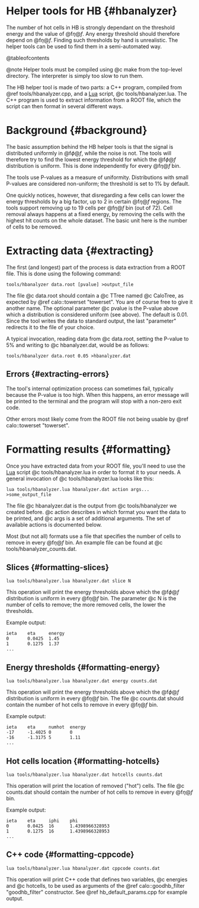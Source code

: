 # Helper tools for HB {#hbanalyzer}

The number of hot cells in HB is strongly dependant on the threshold energy and
the value of @f$\eta@f$. Any energy threshold should therefore depend on
@f$\eta@f$. Finding such thresholds by hand is unrealistic. The helper tools can
be used to find them in a semi-automated way.

@tableofcontents

@note
Helper tools must be compiled using @c make from the top-level directory. The
interpreter is simply too slow to run them.

The HB helper tool is made of two parts: a C++ program, compiled from
@ref tools/hbanalyzer.cpp, and a [Lua](http://www.lua.org/) script,
@c tools/hbanalyzer.lua. The C++ program is used to extract information from a
ROOT file, which the script can then format in several different ways.

# Background {#background}

The basic assumption behind the HB helper tools is that the signal is
distributed uniformly in @f$\phi@f$, while the noise is not. The tools will
therefore try to find the lowest energy threshold for which the @f$\phi@f$
distribution is uniform. This is done independently for every @f$\eta@f$ bin.

The tools use P-values as a measure of uniformity. Distributions with small
P-values are considered non-uniform; the threshold is set to 1% by default.

One quickly notices, however, that disregarding a few cells can lower the energy
thresholds by a big factor, up to 2 in certain @f$\eta@f$ regions. The tools
support removing up to 19 cells per @f$\eta@f$ bin (out of 72). Cell removal
always happens at a fixed energy, by removing the cells with the highest hit
counts on the whole dataset. The basic unit here is the number of cells to be
removed.

# Extracting data {#extracting}

The first (and longest) part of the process is data extraction from a ROOT file.
This is done using the following command:

~~~
tools/hbanalyzer data.root [pvalue] >output_file
~~~

The file @c data.root should contain a @c TTree named @c CaloTree, as expected
by @ref calo::towerset "towerset". You are of course free to give it another
name. The optional parameter @c pvalue is the P-value above which a distribution
is considered uniform (see above). The default is 0.01. Since the tool writes
the data to standard output, the last "parameter" redirects it to the file of
your choice.

A typical invocation, reading data from @c data.root, setting the P-value to 5%
and writing to @c hbanalyzer.dat, would be as follows:

~~~
tools/hbanalyzer data.root 0.05 >hbanalyzer.dat
~~~

## Errors {#extracting-errors}

The tool's internal optimization process can sometimes fail, typically because
the P-value is too high. When this happens, an error message will be printed to
the terminal and the program will stop with a non-zero exit code.

Other errors most likely come from the ROOT file not being usable by
@ref calo::towerset "towerset".

# Formatting results {#formatting}

Once you have extracted data from your ROOT file, you'll need to use the
[Lua](http://www.lua.org/) script @c tools/hbanalyzer.lua in order to format it
to your needs. A general invocation of @c tools/hbanalyzer.lua looks like this:

~~~
lua tools/hbanalyzer.lua hbanalyzer.dat action args... >some_output_file
~~~

The file @c hbanalyzer.dat is the output from @c tools/hbanalyzer we created
before. @c action describes in which format you want the data to be printed, and
@c args is a set of additional arguments. The set of available actions is
documented below.

Most (but not all) formats use a file that specifies the number of cells to
remove in every @f$\eta@f$ bin. An example file can be found at
@c tools/hbanalyzer_counts.dat.

## Slices {#formatting-slices}

~~~
lua tools/hbanalyzer.lua hbanalyzer.dat slice N
~~~

This operation will print the energy thresholds above which the @f$\phi@f$
distribution is uniform in every @f$\eta@f$ bin. The parameter @c N is the
number of cells to remove; the more removed cells, the lower the thresholds.

Example output:

~~~
ieta    eta     energy
0       0.0425  1.45
1       0.1275  1.37
...
~~~

## Energy thresholds {#formatting-energy}

~~~
lua tools/hbanalyzer.lua hbanalyzer.dat energy counts.dat
~~~

This operation will print the energy thresholds above which the @f$\phi@f$
distribution is uniform in every @f$\eta@f$ bin. The file @c counts.dat should
contain the number of hot cells to remove in every @f$\eta@f$ bin.

Example output:

~~~
ieta    eta     numhot  energy
-17     -1.4025 0       0
-16     -1.3175 5       1.11
...
~~~

## Hot cells location {#formatting-hotcells}

~~~
lua tools/hbanalyzer.lua hbanalyzer.dat hotcells counts.dat
~~~

This operation will print the location of removed ("hot") cells. The file
@c counts.dat should contain the number of hot cells to remove in every
@f$\eta@f$ bin.

Example output:

~~~
ieta    eta     iphi    phi
0       0.0425  16      1.4398966328953
1       0.1275  16      1.4398966328953
...
~~~

## C++ code {#formatting-cppcode}

~~~
lua tools/hbanalyzer.lua hbanalyzer.dat cppcode counts.dat
~~~

This operation will print C++ code that defines two variables, @c energies and
@c hotcells, to be used as arguments of the @ref calo::goodhb_filter
"goodhb_filter" constructor. See @ref hb_default_params.cpp for example output.
